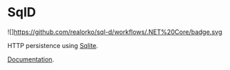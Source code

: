 # SqlD 

![]https://github.com/realorko/sql-d/workflows/.NET%20Core/badge.svg

HTTP persistence using [Sqlite](https://sqlite.org). 

[Documentation](https://github.com/RealOrko/sql-d/blob/master/docs/_.md).
